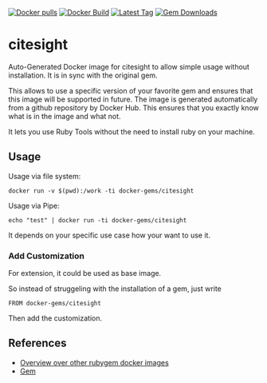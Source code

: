 [![Docker pulls](https://img.shields.io/docker/pulls/rubygem/citesight.svg)](https://hub.docker.com/r/rubygem/citesight/)
[![Docker Build](https://img.shields.io/docker/automated/rubygem/citesight.svg)](https://hub.docker.com/r/rubygem/citesight/)
[![Latest Tag](https://img.shields.io/github/tag/docker-rubygem/citesight.svg)](https://hub.docker.com/r/rubygem/citesight/)
[![Gem Downloads](https://img.shields.io/gem/dt/citesight.svg)](https://rubygems.org/gems/citesight/)
# citesight

Auto-Generated Docker image for citesight to allow simple usage without installation.
It is in sync with the original gem.

This allows to use a specific version of your favorite gem and ensures that this image will be supported in future.
The image is generated automatically from a github repository by Docker Hub.
This ensures that you exactly know what is in the image and what not.

It lets you use Ruby Tools without the need to install ruby on your machine.

## Usage

Usage via file system:

`docker run -v $(pwd):/work -ti docker-gems/citesight`

Usage via Pipe:

`echo "test" | docker run -ti docker-gems/citesight`

It depends on your specific use case how your want to use it.

### Add Customization

For extension, it could be used as base image.

So instead of struggeling with the installation of a gem, just write

`FROM docker-gems/citesight`

Then add the customization.

## References

 - [Overview over other rubygem docker images](https://github.com/thinkbot/docker-rubygem)
 - [Gem](https://rubygems.org/gems/citesight/)
